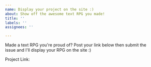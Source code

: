 ```yaml
---
name: Display your project on the site :)
about: Show off the awesome text RPG you made!
title: ''
labels: ''
assignees: ''

---
```


Made a text RPG you're proud of? Post your link below then submit the issue and I'll display your RPG on the site :)

Project Link: 